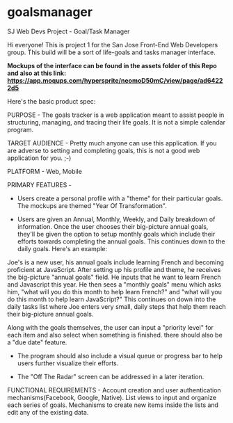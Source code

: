 # goalsmanager
SJ Web Devs Project - Goal/Task Manager

Hi everyone! This is project 1 for the San Jose Front-End Web Developers group. This build will be a sort of life-goals and tasks manager interface. 

**Mockups of the interface can be found in the assets folder of this Repo and also at this link: https://app.moqups.com/hypersprite/neomoD50mC/view/page/ad64222d5**

Here's the basic product spec:

PURPOSE - The goals tracker is a web application meant to assist people in structuring, managing, and tracing their life goals. It is not a simple calendar program.

TARGET AUDIENCE - Pretty much anyone can use this application. If you are adverse to setting and completing goals, this is not a good web application for you. ;-)

PLATFORM - Web, Mobile

PRIMARY FEATURES -  

* Users create a personal profile with a "theme" for their particular goals. The mockups are themed "Year Of Transformation".

* Users are given an Annual, Monthly, Weekly, and Daily breakdown of information. Once the user chooses their big-picture annual goals, they'll be given the option to setup monthly goals which include their efforts towards completing the annual goals. This continues down to the daily goals. Here's an example:
                    
Joe's is a new user, his annual goals include learning French and becoming proficient at JavaScript. After setting up his profile and theme, he receives the big-picture "annual goals" field. He inputs that he want to learn French and Javascript this year. He then sees a "monthly goals" menu which asks him, "what will you do this month to help learn French?" and "what will you do this month to help learn JavaScript?" This continues on down into the daily tasks list where Joe enters very small, daily steps that help them reach their big-picture annual goals.
                    
Along with the goals themselves, the user can input a "priority level" for each item and also select when something is finished. there should also be a "due date" feature.
                    
* The program should also include a visual queue or progress bar to help users further visualize their efforts.
                    
* The "Off The Radar" screen can be addressed in a later iteration.
                    
FUNCTIONAL REQUIREMENTS - Account creation and user authentication mechanisms(Facebook, Google, Native). List views to input and organize each series of goals. Mechanisms to create new items inside the lists and edit any of the existing data.

